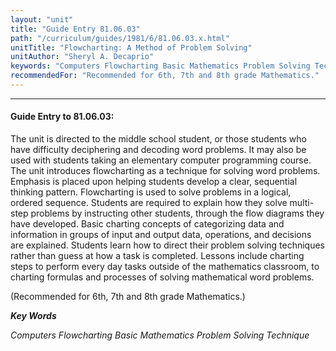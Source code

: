 ```yaml
---
layout: "unit"
title: "Guide Entry 81.06.03"
path: "/curriculum/guides/1981/6/81.06.03.x.html"
unitTitle: "Flowcharting: A Method of Problem Solving"
unitAuthor: "Sheryl A. Decaprio"
keywords: "Computers Flowcharting Basic Mathematics Problem Solving Technique"
recommendedFor: "Recommended for 6th, 7th and 8th grade Mathematics."
---
```

<body>
<hr/>
 <h4>
  Guide Entry to 81.06.03:
 </h4>
 The unit is directed to the middle school student, or those students who have difficulty deciphering and decoding word problems.  It may also be used with students taking an elementary computer programming course.  The unit introduces flowcharting as a technique for solving word problems.  Emphasis is placed upon helping students develop a clear, sequential thinking pattern.  Flowcharting is used to solve problems in a logical, ordered sequence.  Students are required to explain how they solve multi-step problems by instructing other students, through the flow diagrams they have developed.  Basic charting concepts of categorizing data and information in groups of input and output data, operations, and decisions are explained. Students learn how to direct their problem solving techniques rather than guess at how a task is completed.  Lessons include charting steps to perform every day tasks outside of the mathematics classroom, to charting formulas and processes of solving mathematical word problems.
 <p>
  (Recommended for 6th, 7th and 8th grade Mathematics.)
 </p>
<p>
  <b>
   <i>
    Key Words
   </i>
  </b>
  <br/>
 </p>
 <p>
  <i>
   Computers Flowcharting Basic Mathematics Problem Solving Technique
  </i>
 </p>

</body>